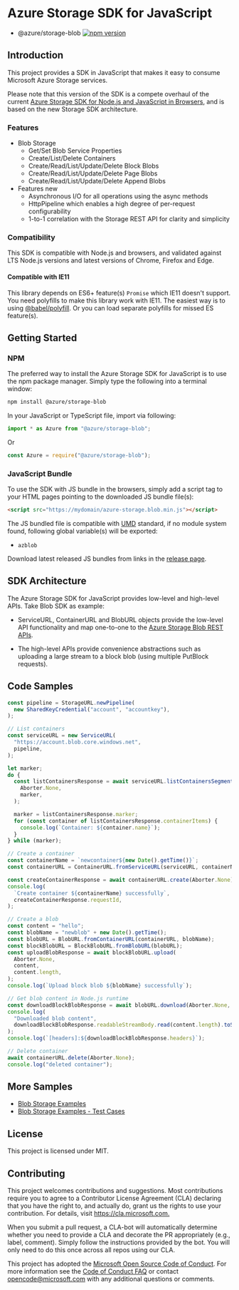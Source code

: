 # Azure Storage SDK for JavaScript

* @azure/storage-blob [![npm version](https://badge.fury.io/js/%40azure%2Fstorage-blob.svg)](https://badge.fury.io/js/%40azure%2Fstorage-blob)

## Introduction

This project provides a SDK in JavaScript that makes it easy to consume Microsoft Azure Storage services.

Please note that this version of the SDK is a compete overhaul of the current [Azure Storage SDK for Node.js and JavaScript in Browsers](https://github.com/azure/azure-storage-node), and is based on the new Storage SDK architecture.

### Features

* Blob Storage
  * Get/Set Blob Service Properties
  * Create/List/Delete Containers
  * Create/Read/List/Update/Delete Block Blobs
  * Create/Read/List/Update/Delete Page Blobs
  * Create/Read/List/Update/Delete Append Blobs
* Features new
  * Asynchronous I/O for all operations using the async methods
  * HttpPipeline which enables a high degree of per-request configurability
  * 1-to-1 correlation with the Storage REST API for clarity and simplicity

### Compatibility

This SDK is compatible with Node.js and browsers, and validated against LTS Node.js versions and latest versions of Chrome, Firefox and Edge.

#### Compatible with IE11

This library depends on ES6+ feature(s) `Promise` which IE11 doesn't support.
You need polyfills to make this library work with IE11. The easiest way is to using [@babel/polyfill](https://babeljs.io/docs/en/babel-polyfill).
Or you can load separate polyfills for missed ES feature(s).

## Getting Started

### NPM

The preferred way to install the Azure Storage SDK for JavaScript is to use the npm package manager. Simply type the following into a terminal window:

```bash
npm install @azure/storage-blob
```

In your JavaScript or TypeScript file, import via following:

```JavaScript
import * as Azure from "@azure/storage-blob";
```

Or

```JavaScript
const Azure = require("@azure/storage-blob");
```

### JavaScript Bundle

To use the SDK with JS bundle in the browsers, simply add a script tag to your HTML pages pointing to the downloaded JS bundle file(s):

```html
<script src="https://mydomain/azure-storage.blob.min.js"></script>
```

The JS bundled file is compatible with [UMD](https://github.com/umdjs/umd) standard, if no module system found, following global variable(s) will be exported:

* `azblob`

Download latest released JS bundles from links in the [release page](https://github.com/Azure/azure-storage-js/releases).

## SDK Architecture

The Azure Storage SDK for JavaScript provides low-level and high-level APIs. Take Blob SDK as example:

* ServiceURL, ContainerURL and BlobURL objects provide the low-level API functionality and map one-to-one to the [Azure Storage Blob REST APIs](https://docs.microsoft.com/en-us/rest/api/storageservices/blob-service-rest-api).

* The high-level APIs provide convenience abstractions such as uploading a large stream to a block blob (using multiple PutBlock requests).

## Code Samples

```javascript
const pipeline = StorageURL.newPipeline(
  new SharedKeyCredential("account", "accountkey"),
);

// List containers
const serviceURL = new ServiceURL(
  "https://account.blob.core.windows.net",
  pipeline,
);

let marker;
do {
  const listContainersResponse = await serviceURL.listContainersSegment(
    Aborter.None,
    marker,
  );

  marker = listContainersResponse.marker;
  for (const container of listContainersResponse.containerItems) {
    console.log(`Container: ${container.name}`);
  }
} while (marker);

// Create a container
const containerName = `newcontainer${new Date().getTime()}`;
const containerURL = ContainerURL.fromServiceURL(serviceURL, containerName);

const createContainerResponse = await containerURL.create(Aborter.None);
console.log(
  `Create container ${containerName} successfully`,
  createContainerResponse.requestId,
);

// Create a blob
const content = "hello";
const blobName = "newblob" + new Date().getTime();
const blobURL = BlobURL.fromContainerURL(containerURL, blobName);
const blockBlobURL = BlockBlobURL.fromBlobURL(blobURL);
const uploadBlobResponse = await blockBlobURL.upload(
  Aborter.None,
  content,
  content.length,
);
console.log(`Upload block blob ${blobName} successfully`);

// Get blob content in Node.js runtime
const downloadBlockBlobResponse = await blobURL.download(Aborter.None, 0);
console.log(
  "Downloaded blob content",
  downloadBlockBlobResponse.readableStreamBody.read(content.length).toString(),
);
console.log(`[headers]:${downloadBlockBlobResponse.headers}`);

// Delete container
await containerURL.delete(Aborter.None);
console.log("deleted container");
```

## More Samples

- [Blob Storage Examples](https://github.com/azure/azure-storage-js/tree/master/blob/samples)
- [Blob Storage Examples - Test Cases](https://github.com/azure/azure-storage-js/tree/master/blob/test/)

## License

This project is licensed under MIT.

## Contributing

This project welcomes contributions and suggestions. Most contributions require you to agree to a
Contributor License Agreement (CLA) declaring that you have the right to, and actually do, grant us
the rights to use your contribution. For details, visit <https://cla.microsoft.com.>

When you submit a pull request, a CLA-bot will automatically determine whether you need to provide
a CLA and decorate the PR appropriately (e.g., label, comment). Simply follow the instructions
provided by the bot. You will only need to do this once across all repos using our CLA.

This project has adopted the [Microsoft Open Source Code of Conduct](https://opensource.microsoft.com/codeofconduct/).
For more information see the [Code of Conduct FAQ](https://opensource.microsoft.com/codeofconduct/faq/) or
contact [opencode@microsoft.com](mailto:opencode@microsoft.com) with any additional questions or comments.
